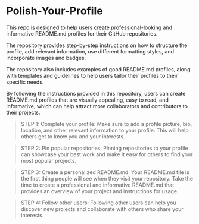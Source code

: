 # Polish-Your-Profile
This repo is designed to help users create professional-looking and informative README.md profiles for their GitHub repositories. 

The repository provides step-by-step instructions on how to structure the profile, add relevant information, use different formatting styles, and incorporate images and badges. 

The repository also includes examples of good README.md profiles, along with templates and guidelines to help users tailor their profiles to their specific needs. 

By following the instructions provided in this repository, users can create README.md profiles that are visually appealing, easy to read, and informative, which can help attract more collaborators and contributors to their projects.

>STEP 1: Complete your profile: Make sure to add a profile picture, bio, location, and other relevant information to your profile. This will help others get to know you and your interests.

>STEP 2: Pin popular repositories: Pinning repositories to your profile can showcase your best work and make it easy for others to find your most popular projects.

>STEP 3: Create a personalized README.md: Your README.md file is the first thing people will see when they visit your repository. Take the time to create a professional and informative README.md that provides an overview of your project and instructions for usage.

>STEP 4: Follow other users: Following other users can help you discover new projects and collaborate with others who share your interests.